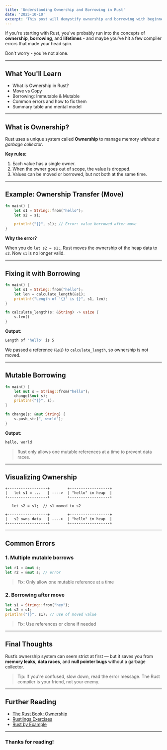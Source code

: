 ```yaml
---
title: 'Understanding Ownership and Borrowing in Rust'
date: '2025-10-10'
excerpt: 'This post will demystify ownership and borrowing with beginner-friendly examples, diagram, and a clear table of rules.'
---
```


If you're starting with Rust, you've probably run into the concepts of **ownership**, **borrowing**, and **lifetimes** - and maybe you've hit a few compiler errors that made your head spin.

Don't worry - you're not alone.

---

## What You'll Learn

- What is Ownership in Rust?
- Move vs Copy
- Borrowing: Immutable & Mutable
- Common errors and how to fix them
- Summary table and mental model

---

## What is Ownership? 

Rust uses a unique system called **Ownership** to manage memory *without a garbage collector*.

**Key rules:**

1. Each value has a single owner.
2. When the owner goes out of scope, the value is dropped.
3. Values can be moved or borrowed, but not both at the same time.

---

## Example: Ownership Transfer (Move)

```rust
fn main() {
    let s1 = String::from("hello");
    let s2 = s1;

    println!("{}", s1); // Error: value borrowed after move
}
```

**Why the error?**

When you do `let s2 = s1;`, Rust moves the ownership of the heap data to `s2`. Now `s1` is no longer valid.

---

## Fixing it with Borrowing

```rust
fn main() {
    let s1 = String::from("hello");
    let len = calculate_length(&s1);
    println!("Length of '{}' is {}", s1, len);
}

fn calculate_length(s: &String) -> usize {
    s.len()
}
```

**Output:**

```bash
Length of 'hello' is 5
```

We passed a reference (`&s1`) to `calculate_length`, so ownership is not moved.

---

## Mutable Borrowing

```rust
fn main() {
    let mut s = String::from("hello");
    change(&mut s);
    println!("{}", s);
}

fn change(s: &mut String) {
    s.push_str(", world");
}
```

**Output:**

```bash
hello, world
```
> Rust only allows one mutable references at a time to prevent data races.

---

## Visualizing Ownership

```text
+------------------+        +------------------+
|   let s1 = ...   | ---->  | "hello" in heap  |
+------------------+        +------------------+

   let s2 = s1;  // s1 moved to s2

+------------------+        +------------------+
|   s2 owns data   | ---->  | "hello" in heap  |
+------------------+        +------------------+
```

---

## Common Errors 

### 1. Multiple mutable borrows

```rust
let r1 = &mut s;
let r2 = &mut s; // error
```
> Fix: Only allow one mutable reference at a time

### 2. Borrowing after move 

```rust
let s1 = String::from("hey");
let s2 = s1;
println!("{}", s1); // use of moved value
```
> Fix: Use references or clone if needed

---

## Final Thoughts

Rust’s ownership system can seem strict at first — but it saves you from **memory leaks**, **data races**, and **null pointer bugs** without a garbage collector.

> Tip: If you're confused, slow down, read the error message. The Rust compiler is your friend, not your enemy.

---

## Further Reading

- [The Rust Book: Ownership](https://doc.rust-lang.org/book/ch04-00-understanding-ownership.html)
- [Rustlings Exercises](https://github.com/rust-lang/rustlings)
- [Rust by Example](https://doc.rust-lang.org/rust-by-example/)

---

### Thanks for reading! 
